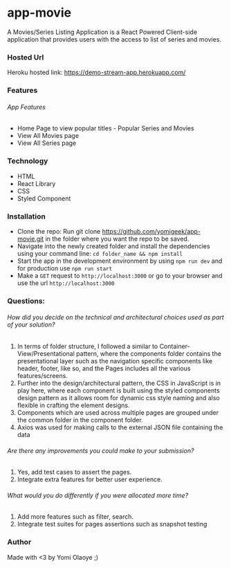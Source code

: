 # app-movie
A Movies/Series Listing Application is a React Powered Client-side application that provides users with 
the access to list of series and movies.

### Hosted Url
Heroku hosted link: https://demo-stream-app.herokuapp.com/


### Features

###### App Features
- Home Page to view popular titles - Popular Series and Movies
- View All Movies page 
- View All Series page 

### Technology
- HTML
- React Library
- CSS
- Styled Component


### Installation
- Clone the repo: Run git clone https://github.com/yomigeek/app-movie.git in the folder where you want the repo to be saved.
- Navigate into the newly created folder and install the dependencies using your command line: ```cd folder_name && npm install```
- Start the app in the development environment by using ```npm run dev``` and for production use ```npm run start```
- Make a ```GET``` request to ```http://localhost:3000``` or go to your browser and use the url ```http://localhost:3000```

### Questions:

###### How did you decide on the technical and architectural choices used as part of your solution?
1. In terms of folder structure, I followed a similar to Container-View/Presentational pattern, where the components
folder contains the presentational layer such as the navigation specific components like header, footer, like so, and the Pages includes all the various features/screens.
2. Further into the design/architectural pattern, the  CSS in JavaScript is in play here, where each component is built using the styled components design pattern as it allows room for dynamic css style naming and also flexible in crafting the element designs.
3. Components which are used across multiple pages are grouped under the common folder in the component folder.
4. Axios was used for making calls to the external JSON file containing the data

###### Are there any improvements you could make to your submission?
1. Yes, add test cases to assert the pages.
2. Integrate extra features for better user experience.

###### What would you do differently if you were allocated more time?
1. Add more features such as filter, search.
2. Integrate test suites for pages assertions such as snapshot testing


### Author
Made with <3 by Yomi Olaoye ;)
